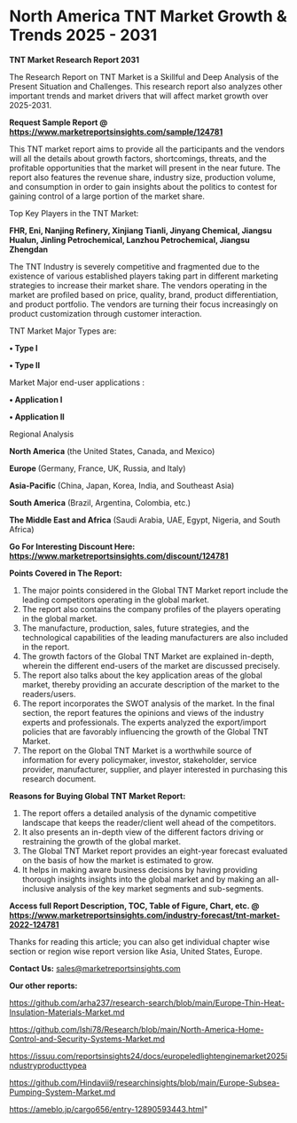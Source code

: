 # North America TNT Market Growth & Trends 2025 - 2031

<strong>TNT Market Research Report 2031</strong>

The Research Report on TNT Market is a Skillful and Deep Analysis of the Present Situation and Challenges. This research report also analyzes other important trends and market drivers that will affect market growth over 2025-2031.

<strong>Request Sample Report @ <a href=https://www.marketreportsinsights.com/sample/124781>https://www.marketreportsinsights.com/sample/124781</a></strong>

This TNT market report aims to provide all the participants and the vendors will all the details about growth factors, shortcomings, threats, and the profitable opportunities that the market will present in the near future. The report also features the revenue share, industry size, production volume, and consumption in order to gain insights about the politics to contest for gaining control of a large portion of the market share.

Top Key Players in the TNT Market:

<strong>FHR, Eni, Nanjing Refinery, Xinjiang Tianli, Jinyang Chemical, Jiangsu Hualun, Jinling Petrochemical, Lanzhou Petrochemical, Jiangsu Zhengdan</strong>

The TNT Industry is severely competitive and fragmented due to the existence of various established players taking part in different marketing strategies to increase their market share. The vendors operating in the market are profiled based on price, quality, brand, product differentiation, and product portfolio. The vendors are turning their focus increasingly on product customization through customer interaction.

TNT Market Major Types are:

<strong>• Type I

• Type II</strong>

Market Major end-user applications :

<strong>• Application I

• Application II</strong>

Regional Analysis

</u><strong><b>North America</b></strong> (the United States, Canada, and Mexico)

<strong><b>Europe </b></strong>(Germany, France, UK, Russia, and Italy)

<strong><b>Asia-Pacific</b></strong> (China, Japan, Korea, India, and Southeast Asia)

<strong><b>South America</b></strong> (Brazil, Argentina, Colombia, etc.)

<strong><b>The Middle East and Africa</b></strong> (Saudi Arabia, UAE, Egypt, Nigeria, and South Africa)

<strong>Go For Interesting Discount Here: <a href=https://www.marketreportsinsights.com/discount/124781>https://www.marketreportsinsights.com/discount/124781</a></strong>

<strong>Points Covered in The Report:</strong>
<ol>
  <li>The major points considered in the Global TNT Market report include the leading competitors operating in the global market.</li>
  <li>The report also contains the company profiles of the players operating in the global market.</li>
  <li>The manufacture, production, sales, future strategies, and the technological capabilities of the leading manufacturers are also included in the report.</li>
  <li>The growth factors of the Global TNT Market are explained in-depth, wherein the different end-users of the market are discussed precisely.</li>
  <li>The report also talks about the key application areas of the global market, thereby providing an accurate description of the market to the readers/users.</li>
  <li>The report incorporates the SWOT analysis of the market. In the final section, the report features the opinions and views of the industry experts and professionals. The experts analyzed the export/import policies that are favorably influencing the growth of the Global TNT Market.</li>
  <li>The report on the Global TNT Market is a worthwhile source of information for every policymaker, investor, stakeholder, service provider, manufacturer, supplier, and player interested in purchasing this research document.</li>
</ol>
<strong>Reasons for Buying Global TNT Market Report:</strong>

<ol>
  <li>The report offers a detailed analysis of the dynamic competitive landscape that keeps the reader/client well ahead of the competitors.</li>
  <li>It also presents an in-depth view of the different factors driving or restraining the growth of the global market.</li>
  <li>The Global TNT Market report provides an eight-year forecast evaluated on the basis of how the market is estimated to grow.</li>
  <li>It helps in making aware business decisions by having providing thorough insights insights into the global market and by making an all-inclusive analysis of the key market segments and sub-segments.</li>
</ol>
<strong>Access full Report Description, TOC, Table of Figure, Chart, etc. @ <a href=https://www.marketreportsinsights.com/industry-forecast/tnt-market-2022-124781>https://www.marketreportsinsights.com/industry-forecast/tnt-market-2022-124781</a></strong>


Thanks for reading this article; you can also get individual chapter wise section or region wise report version like Asia, United States, Europe.

<strong>Contact Us:</strong>
sales@marketreportsinsights.com

<strong>Our other reports:</strong>

<a href=https://github.com/arha237/research-search/blob/main/Europe-Thin-Heat-Insulation-Materials-Market.md>https://github.com/arha237/research-search/blob/main/Europe-Thin-Heat-Insulation-Materials-Market.md</a>

<a href=https://github.com/Ishi78/Research/blob/main/North-America-Home-Control-and-Security-Systems-Market.md>https://github.com/Ishi78/Research/blob/main/North-America-Home-Control-and-Security-Systems-Market.md</a>

<a href=https://issuu.com/reportsinsights24/docs/europeledlightenginemarket2025industryproducttypea>https://issuu.com/reportsinsights24/docs/europeledlightenginemarket2025industryproducttypea</a>

<a href=https://github.com/Hindavii9/researchinsights/blob/main/Europe-Subsea-Pumping-System-Market.md>https://github.com/Hindavii9/researchinsights/blob/main/Europe-Subsea-Pumping-System-Market.md</a>

<a href=https://ameblo.jp/cargo656/entry-12890593443.html>https://ameblo.jp/cargo656/entry-12890593443.html</a>"
